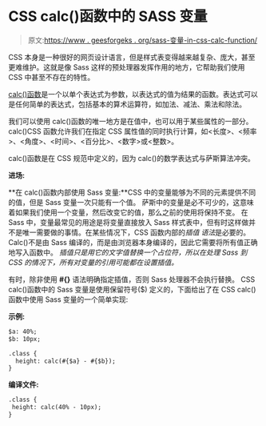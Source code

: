 # CSS calc()函数中的 SASS 变量

> 原文:[https://www . geesforgeks . org/sass-变量-in-css-calc-function/](https://www.geeksforgeeks.org/sass-variable-in-css-calc-function/)

CSS 本身是一种很好的网页设计语言，但是样式表变得越来越复杂、庞大，甚至更难维护。这就是像 Sass 这样的预处理器发挥作用的地方，它帮助我们使用 CSS 中甚至不存在的特性。

[calc()函数](https://www.geeksforgeeks.org/css-calc-function/)是一个以单个表达式为参数，以表达式的值为结果的函数。表达式可以是任何简单的表达式，包括基本的算术运算符，如加法、减法、乘法和除法。

我们可以使用 calc()函数的唯一地方是在值中，也可以用于某些属性的一部分。
calc()CSS 函数允许我们在指定 CSS 属性值的同时执行计算，如<长度>、<频率>、<角度>、<时间>、<百分比>、<数字>或<整数>。

calc()函数是在 CSS 规范中定义的，因为 calc()的数学表达式与萨斯算法冲突。

**进场:**

**在 calc()函数内部使用 Sass 变量:**CSS 中的变量能够为不同的元素提供不同的值，但是 Sass 变量一次只能有一个值。
萨斯中的变量是必不可少的，这意味着如果我们使用一个变量，然后改变它的值，那么之前的使用将保持不变。
在 Sass 中，变量最常见的用途是将变量直接放入 Sass 样式表中，但有时这样做并不是唯一需要做的事情。在某些情况下，CSS 函数内部的*插值* *语法*是必要的。
Calc()不是由 Sass 编译的，而是由浏览器本身编译的，因此它需要将所有值正确地写入函数中。
*插值只是用它的文字值替换一个占位符，所以在处理 Sass 到 CSS 的情况下，所有对变量的引用可能都在设置插值。*

有时，除非使用 **#{}** 语法明确指定插值，否则 Sass 处理器不会执行替换。
CSS calc()函数中的 Sass 变量是使用保留符号($)
定义的，下面给出了在 CSS calc()函数中使用 Sass 变量的一个简单实现:

**示例:**

```html
$a: 40%; 
$b: 10px; 

.class { 
  height: calc(#{$a} - #{$b}); 
}
```

**编译文件:**

```html
.class {
 height: calc(40% - 10px);
}
```
